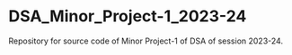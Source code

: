# DSA_Minor_Project-1_2023-24
Repository for source code of Minor Project-1 of DSA of session 2023-24.
